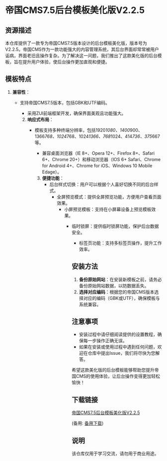 # 帝国CMS7.5后台模板美化版V2.2.5

## 资源描述

本仓库提供了一款专为帝国CMS7.5版本设计的后台模板美化版，版本号为V2.2.5。帝国CMS作为一款功能强大的内容管理系统，其后台界面却常常被用户诟病，界面老旧且操作复杂。为了解决这一问题，我们推出了这款美化版的后台模板，旨在提升用户体验，使后台操作更加直观和便捷。

## 模板特点

1. **兼容性**：
   - 支持帝国CMS7.5版本，包括GBK和UTF编码。
      - 采用ZUI前端框架开发，确保界面美观且功能强大。

      2. **响应式布局**：
         - 模板支持多种终端分辨率，包括1920*1080、1400*900、1366*768、1024*768、1024*1366、768*1024、414*736、375*667等。
            - 兼容桌面浏览器（IE 8+、Opera 12+、Firefox 8+、Safari 6+、Chrome 20+）和移动浏览器（IOS 6+ Safari、Chrome for Android 4+、Chrome for iOS、Windows 10 Mobile Edage）。

            3. **便捷功能**：
               - 后台样式切换：用户可以根据个人喜好切换不同的后台样式。
                  - 全屏预览模式：提供全屏预览功能，方便用户查看页面效果。
                     - 小屏预览模板：支持在小屏幕设备上预览模板效果。
                        - 临时锁屏：提供临时锁屏功能，保护后台数据安全。
                           - 标签页功能：支持多标签页操作，提升工作效率。

                           ## 安装方法

                           1. **备份原始网站**：在安装新模板之前，请务必备份原始网站数据，以防数据丢失。
                           2. **选择对应编码**：根据您的帝国CMS版本选择对应的编码（GBK或UTF），确保模板与系统兼容。

                           ## 注意事项

                           - 安装过程中请仔细阅读提供的设置教程，确保每一步操作正确无误。
                           - 如果在安装或使用过程中遇到任何问题，欢迎在仓库中提出Issue，我们将尽快为您解答。

                           希望这款美化版的后台模板能够帮助您提升帝国CMS的使用体验，让后台操作变得更加轻松愉快！

                           ## 下载链接
                           [帝国CMS7.5后台模板美化版V2.2.5](https://pan.quark.cn/s/9437d1d7139f) 

                           (备用: [备用下载](https://pan.baidu.com/s/1SadG2i32tBBc6VgTeVip4g?pwd=1234))

                           ## 说明

                           该仓库仅用于学习交流，请勿用于商业用途。
